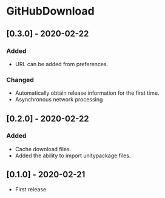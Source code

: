 # GitHubDownload

## [0.3.0] - 2020-02-22

### Added
- URL can be added from preferences.

### Changed
- Automatically obtain release information for the first time.
- Asynchronous network processing

## [0.2.0] - 2020-02-22

### Added
- Cache download files.
- Added the ability to import unitypackage files.

## [0.1.0] - 2020-02-21
- First release